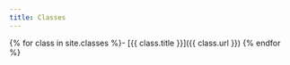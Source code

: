 ```yaml
---
title: Classes
---
```


{% for class in site.classes %}- [{{ class.title }}]({{ class.url }})
{% endfor %}

